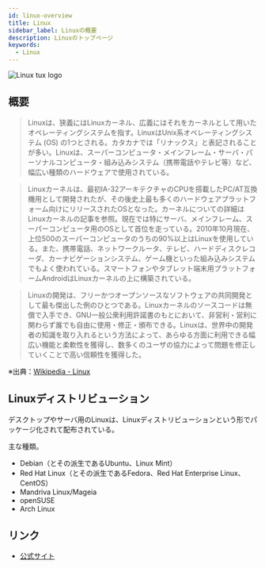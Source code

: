 ```yaml
---
id: linux-overview
title: Linux
sidebar_label: Linuxの概要
description: Linuxのトップページ
keywords:
  - Linux
---
```


![Linux tux logo](/img/logo-icons/linux-tux.svg)

## 概要
> Linuxは、狭義にはLinuxカーネル、広義にはそれをカーネルとして用いたオペレーティングシステムを指す。LinuxはUnix系オペレーティングシステム (OS) の1つとされる。カタカナでは「リナックス」と表記されることが多い。Linuxは、スーパーコンピュータ・メインフレーム・サーバ・パーソナルコンピュータ・組み込みシステム（携帯電話やテレビ等）など、幅広い種類のハードウェアで使用されている。

> Linuxカーネルは、最初IA-32アーキテクチャのCPUを搭載したPC/AT互換機用として開発されたが、その後史上最も多くのハードウェアプラットフォーム向けにリリースされたOSとなった。カーネルについての詳細はLinuxカーネルの記事を参照。現在では特にサーバ、メインフレーム、スーパーコンピュータ用のOSとして首位を走っている。2010年10月現在、上位500のスーパーコンピュータのうちの90%以上はLinuxを使用している。また、携帯電話、ネットワークルータ、テレビ、ハードディスクレコーダ、カーナビゲーションシステム、ゲーム機といった組み込みシステムでもよく使われている。スマートフォンやタブレット端末用プラットフォームAndroidはLinuxカーネルの上に構築されている。

> Linuxの開発は、フリーかつオープンソースなソフトウェアの共同開発として最も傑出した例のひとつである。Linuxカーネルのソースコードは無償で入手でき、GNU一般公衆利用許諾書のもとにおいて、非営利・営利に関わらず誰でも自由に使用・修正・頒布できる。Linuxは、世界中の開発者の知識を取り入れるという方法によって、あらゆる方面に利用できる幅広い機能と柔軟性を獲得し、数多くのユーザの協力によって問題を修正していくことで高い信頼性を獲得した。

※出典：[Wikipedia - Linux](https://ja.wikipedia.org/wiki/Linux)

## Linuxディストリビューション
デスクトップやサーバ用のLinuxは、Linuxディストリビューションという形でパッケージ化されて配布されている。

主な種類。
- Debian（とその派生であるUbuntu、Linux Mint）
- Red Hat Linux（とその派生であるFedora、Red Hat Enterprise Linux、CentOS）
- Mandriva Linux/Mageia
- openSUSE
- Arch Linux

## リンク
- [公式サイト](https://www.linux.org/)